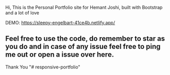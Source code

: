 Hi, This is the Personal Portfolio site for Hemant Joshi, built with Bootstrap and a lot of love

DEMO: https://sleepy-engelbart-41ce4b.netlify.app/

## Feel free to use the code, do remember to star as you do and in case of any issue feel free to ping me out or open a issue over here.


Thank You
"# responsive-portfolio" 
